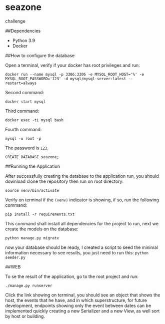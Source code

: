 # seazone
challenge

##Dependencies

- Python 3.9
- Docker

##How to configure the database

Open a terminal, verify if your docker has root privileges and run:
```
docker run --name mysql -p 3306:3306 -e MYSQL_ROOT_HOST='%' -e MYSQL_ROOT_PASSWORD='123' -d mysql/mysql-server:latest --restart=always
```
Second command:
```angular2html
docker start mysql
```
Third command:
```angular2html
docker exec -ti mysql bash
```
Fourth command:
```angular2html
mysql -u root -p 
```
The password is `123`.
```angular2html
CREATE DATABASE seazone;
```

##Running the Application

After successfully creating the database to the application run, you should download
clone the repository then run on root directory:

```
source venv/bin/activate
```
Verify on terminal if the `(venv)` indicator is showing, if so, run the following command:
```angular2html
pip install -r requirements.txt
```
This command shall install all dependencies for the project to run, next we create the models
on the database:
```angular2html
python manage.py migrate
```
now your database should be ready, I created a script to seed the minimal information
necessary to see results, you just need to run this: `python seeder.py`

##WEB

To se the result of the application, go to the root project and run:
```angular2html
./manage.py runserver
```
Click the link showing on terminal, you should see an object that shows the host,
the events that he have, and in which superstructure, for future development, endpoints
showing only the event between dates can be implemented quickly creating a new Serializer
and a new View, as well sort by host or building.